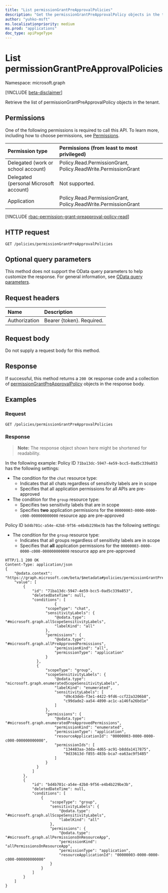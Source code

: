 ```yaml
---
title: "List permissionGrantPreApprovalPolicies"
description: "Get the permissionGrantPreApprovalPolicy objects in the tenant."
author: "yuhko-msft"
ms.localizationpriority: medium
ms.prod: "applications"
doc_type: apiPageType
---
```


# List permissionGrantPreApprovalPolicies
Namespace: microsoft.graph

[!INCLUDE [beta-disclaimer](../../includes/beta-disclaimer.md)]

Retrieve the list of permissionGrantPreApprovalPolicy objects in the tenant.

## Permissions
One of the following permissions is required to call this API. To learn more, including how to choose permissions, see [Permissions](/graph/permissions-reference).

|Permission type|Permissions (from least to most privileged)|
|:---|:---|
|Delegated (work or school account)|Policy.Read.PermissionGrant, Policy.ReadWrite.PermissionGrant|
|Delegated (personal Microsoft account)|Not supported.|
|Application|Policy.Read.PermissionGrant, Policy.ReadWrite.PermissionGrant|

[!INCLUDE [rbac-permission-grant-preapproval-policy-read](../includes/rbac-for-apis/rbac-permission-grant-preapproval-policy-read.md)]

## HTTP request

<!-- {
  "blockType": "ignored"
}
-->
``` http
GET /policies/permissionGrantPreApprovalPolicies
```

## Optional query parameters
This method does not support the OData query parameters to help customize the response. For general information, see [OData query parameters](/graph/query-parameters).

## Request headers
|Name|Description|
|:---|:---|
|Authorization|Bearer {token}. Required.|

## Request body
Do not supply a request body for this method.

## Response

If successful, this method returns a `200 OK` response code and a collection of [permissionGrantPreApprovalPolicy](../resources/permissiongrantpreapprovalpolicy.md) objects in the response body.

## Examples

### Request
<!-- {
  "blockType": "request",
  "name": "list_permissiongrantpreapprovalpolicy"
}
-->
``` http
GET /policies/permissionGrantPreApprovalPolicies
```


### Response
>**Note:** The response object shown here might be shortened for readability.
<!-- {
  "blockType": "response",
  "truncated": true,
  "@odata.type": "Collection(microsoft.graph.permissionGrantPreApprovalPolicy)"
}
-->
In the following example:
Policy ID `71ba13dc-5947-4e59-bcc5-0ad5c339a853` has the following settings:
  - The condition for the `chat` resource type:
    - Indicates that all chats regardless of sensitivity labels are in scope 
    - Specifies that all application permissions for all APIs are pre-approved
  - The condition for the `group` resource type:
    - Specifies two sensitivity labels that are in scope
    - Specifies **two** application permissions for the `00000003-0000-0000-c000-000000000000` resource app are pre-approved
   
  Policy ID `bd4b701c-a54e-42b8-9f56-e4b4b229be3b` has the following settings:
  - The condition for the `group` resource type:
    - Indicates that all groups regardless of sensitivity labels are in scope 
    - Specifies that **all** application permissions for the `00000003-0000-0000-c000-000000000000` resource app are pre-approved

``` http
HTTP/1.1 200 OK
Content-Type: application/json
{
    "@odata.context": "https://graph.microsoft.com/beta/$metadata#policies/permissionGrantPreApprovalPolicies",
    "value": [
        {
            "id": "71ba13dc-5947-4e59-bcc5-0ad5c339a853",
            "deletedDateTime": null,
            "conditions": [
                      {
                  "scopeType": "chat",
                  "sensitivityLabels": {
                      "@odata.type": "#microsoft.graph.allScopeSensitivityLabels",
                      "labelKind": "all"
                  },
                  "permissions": {
                      "@odata.type": "#microsoft.graph.allPreApprovedPermissions",
                      "permissionKind": "all",
                      "permissionType": "application"
                  }
              },
              {
                  "scopeType": "group",
                  "scopeSensitivityLabels": {
                      "@odata.type": "microsoft.graph.enumeratedScopeSensitivityLabels",
                      "labelKind": "enumerated",
                      "sensitivityLabels": [
                          "d9c43deb-f3e1-4422-9fd6-ccf22a3206b8",
                          "c99dade2-aa54-4890-ac1c-a146fa26bd1e"
                      ]
                  },
                  "permissions": {
                      "@odata.type": "#microsoft.graph.enumeratedPreApprovedPermissions",
                      "permissionKind": "enumerated",
                      "permissionType": "application",
                      "resourceApplicationId": "00000003-0000-0000-c000-000000000000",
                      "permissionIds": [
                          "134483aa-3dda-4d65-ac91-b8dda1417875",
                          "9d33613d-f855-483b-bca7-ea63ac9f5485"
                      ]
                  }
              }
            ]
        },
        {
            "id": "bd4b701c-a54e-42b8-9f56-e4b4b229be3b",
            "deletedDateTime": null,
            "conditions": [
                {
                    "scopeType": "group",
                    "sensitivityLabels": {
                        "@odata.type": "#microsoft.graph.allScopeSensitivityLabels",
                        "labelKind": "all"
                    },
                    "permissions": {
                        "@odata.type": "#microsoft.graph.allPermissionsOnResourceApp",
                        "permissionKind": "allPermissionsOnResourceApp",
                        "permissionType": "application",
                        "resourceApplicationId": "00000003-0000-0000-c000-000000000000"
                    }
                }
            ]
        }
    ]
}
```
